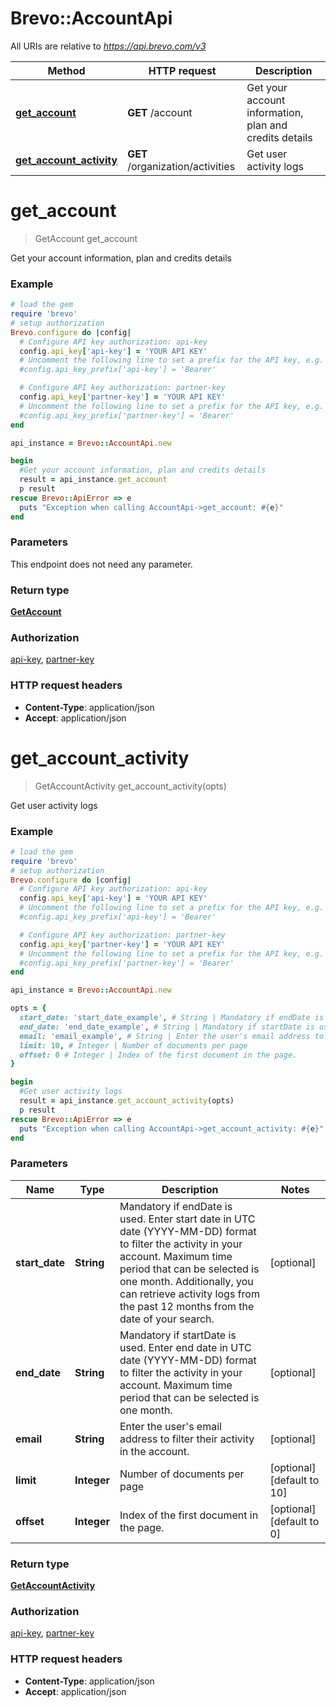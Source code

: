 # Brevo::AccountApi

All URIs are relative to *https://api.brevo.com/v3*

Method | HTTP request | Description
------------- | ------------- | -------------
[**get_account**](AccountApi.md#get_account) | **GET** /account | Get your account information, plan and credits details
[**get_account_activity**](AccountApi.md#get_account_activity) | **GET** /organization/activities | Get user activity logs


# **get_account**
> GetAccount get_account

Get your account information, plan and credits details

### Example
```ruby
# load the gem
require 'brevo'
# setup authorization
Brevo.configure do |config|
  # Configure API key authorization: api-key
  config.api_key['api-key'] = 'YOUR API KEY'
  # Uncomment the following line to set a prefix for the API key, e.g. 'Bearer' (defaults to nil)
  #config.api_key_prefix['api-key'] = 'Bearer'

  # Configure API key authorization: partner-key
  config.api_key['partner-key'] = 'YOUR API KEY'
  # Uncomment the following line to set a prefix for the API key, e.g. 'Bearer' (defaults to nil)
  #config.api_key_prefix['partner-key'] = 'Bearer'
end

api_instance = Brevo::AccountApi.new

begin
  #Get your account information, plan and credits details
  result = api_instance.get_account
  p result
rescue Brevo::ApiError => e
  puts "Exception when calling AccountApi->get_account: #{e}"
end
```

### Parameters
This endpoint does not need any parameter.

### Return type

[**GetAccount**](GetAccount.md)

### Authorization

[api-key](../README.md#api-key), [partner-key](../README.md#partner-key)

### HTTP request headers

 - **Content-Type**: application/json
 - **Accept**: application/json



# **get_account_activity**
> GetAccountActivity get_account_activity(opts)

Get user activity logs

### Example
```ruby
# load the gem
require 'brevo'
# setup authorization
Brevo.configure do |config|
  # Configure API key authorization: api-key
  config.api_key['api-key'] = 'YOUR API KEY'
  # Uncomment the following line to set a prefix for the API key, e.g. 'Bearer' (defaults to nil)
  #config.api_key_prefix['api-key'] = 'Bearer'

  # Configure API key authorization: partner-key
  config.api_key['partner-key'] = 'YOUR API KEY'
  # Uncomment the following line to set a prefix for the API key, e.g. 'Bearer' (defaults to nil)
  #config.api_key_prefix['partner-key'] = 'Bearer'
end

api_instance = Brevo::AccountApi.new

opts = { 
  start_date: 'start_date_example', # String | Mandatory if endDate is used. Enter start date in UTC date (YYYY-MM-DD) format to filter the activity in your account. Maximum time period that can be selected is one month. Additionally, you can retrieve activity logs from the past 12 months from the date of your search.
  end_date: 'end_date_example', # String | Mandatory if startDate is used. Enter end date in UTC date (YYYY-MM-DD) format to filter the activity in your account. Maximum time period that can be selected is one month.
  email: 'email_example', # String | Enter the user's email address to filter their activity in the account.
  limit: 10, # Integer | Number of documents per page
  offset: 0 # Integer | Index of the first document in the page.
}

begin
  #Get user activity logs
  result = api_instance.get_account_activity(opts)
  p result
rescue Brevo::ApiError => e
  puts "Exception when calling AccountApi->get_account_activity: #{e}"
end
```

### Parameters

Name | Type | Description  | Notes
------------- | ------------- | ------------- | -------------
 **start_date** | **String**| Mandatory if endDate is used. Enter start date in UTC date (YYYY-MM-DD) format to filter the activity in your account. Maximum time period that can be selected is one month. Additionally, you can retrieve activity logs from the past 12 months from the date of your search. | [optional] 
 **end_date** | **String**| Mandatory if startDate is used. Enter end date in UTC date (YYYY-MM-DD) format to filter the activity in your account. Maximum time period that can be selected is one month. | [optional] 
 **email** | **String**| Enter the user&#39;s email address to filter their activity in the account. | [optional] 
 **limit** | **Integer**| Number of documents per page | [optional] [default to 10]
 **offset** | **Integer**| Index of the first document in the page. | [optional] [default to 0]

### Return type

[**GetAccountActivity**](GetAccountActivity.md)

### Authorization

[api-key](../README.md#api-key), [partner-key](../README.md#partner-key)

### HTTP request headers

 - **Content-Type**: application/json
 - **Accept**: application/json



